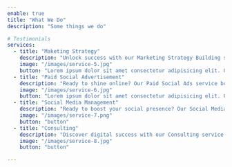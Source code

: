```yaml
---
enable: true
title: "What We Do"
description: "Some things we do"

# Testimonials
services:
  - title: "Maketing Strategy"
    description: "Unlock success with our Marketing Strategy Building service. From brand development to campaign strategies, we equip you to stand out and dominate your industry."
    image: "/images/service-5.jpg"
    button: "Lorem ipsum dolor sit amet consectetur adipisicing elit. Qui iusto illo molestias, assumenda expedita commodi inventore non itaque molestiae voluptatum dolore, facilis sapiente, repellat veniam."
  - title: "Paid Social Advertisement"
    description: "Ready to shine online? Our Paid Social Ads service boosts your visibility and engagement. With precise targeting and data-driven optimization, we ensure your message hits the mark, driving impressive results and lifting your brand to the top."
    image: "/images/service-6.jpg"
    button: "Lorem ipsum dolor sit amet consectetur adipisicing elit. Qui iusto illo molestias, assumenda expedita commodi inventore non itaque molestiae voluptatum dolore, facilis sapiente, repellat veniam."
  - title: "Social Media Management"
    description: "Ready to boost your social presence? Our Social Media Management service elevates your brand across platforms. We create engaging content, interact with your audience, and fosters a loyal online community. "
    image: "/images/service-7.png"
    button: "button"
  - title: "Consulting"
    description: "Discover digital success with our Consulting service. Our seasoned experts guide you through online marketing challenges, offering personalized advice and actionable strategies. Free consultation for your first session! "
    image: "/images/service-8.jpg"
    button: "button"

---
```

